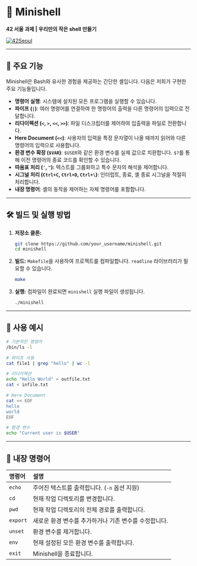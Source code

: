 # 🐚 Minishell

**42 서울 과제 | 우리만의 작은 shell 만들기**

[![42Seoul](https://img.shields.io/badge/42-Seoul-black?style=flat-square&logo=42)](https://42seoul.kr)

---

## 🌟 주요 기능

Minishell은 Bash와 유사한 경험을 제공하는 간단한 셸입니다. 다음은 저희가 구현한 주요 기능들입니다.

-   **명령어 실행**: 시스템에 설치된 모든 프로그램을 실행할 수 있습니다.
-   **파이프 (`|`)**: 여러 명령어를 연결하여 한 명령어의 출력을 다른 명령어의 입력으로 전달합니다.
-   **리다이렉션 (`<`, `>`, `<<`, `>>`)**: 파일 디스크립터를 제어하여 입출력을 파일로 전환합니다.
-   **Here Document (`<<`)**: 사용자의 입력을 특정 문자열이 나올 때까지 읽어와 다른 명령어의 입력으로 사용합니다.
-   **환경 변수 확장 (`$VAR`)**: `$USER`와 같은 환경 변수를 실제 값으로 치환합니다. `$?`를 통해 이전 명령어의 종료 코드를 확인할 수 있습니다.
-   **따옴표 처리 (`'`, `"`):** 텍스트를 그룹화하고 특수 문자의 해석을 제어합니다.
-   **시그널 처리 (`Ctrl+C`, `Ctrl+D`, `Ctrl+\`)**: 인터럽트, 종료, 셸 종료 시그널을 적절히 처리합니다.
-   **내장 명령어**: 셸의 동작을 제어하는 자체 명령어를 포함합니다.

---

## 🛠️ 빌드 및 실행 방법

1.  **저장소 클론:**
    ```bash
    git clone https://github.com/your_username/minishell.git
    cd minishell
    ```

2.  **빌드:**
    `Makefile`을 사용하여 프로젝트를 컴파일합니다. `readline` 라이브러리가 필요할 수 있습니다.
    ```bash
    make
    ```

3.  **실행:**
    컴파일이 완료되면 `minishell` 실행 파일이 생성됩니다.
    ```bash
    ./minishell
    ```

---

## 🚀 사용 예시

```bash
# 기본적인 명령어
/bin/ls -l

# 파이프 사용
cat file1 | grep "hello" | wc -l

# 리다이렉션
echo "Hello World" > outfile.txt
cat < infile.txt

# Here Document
cat << EOF
hello
world
EOF

# 환경 변수
echo "Current user is $USER"
```

---

## 🔧 내장 명령어

| 명령어      | 설명                                       |
| :---------- | :----------------------------------------- |
| `echo`      | 주어진 텍스트를 출력합니다. (`-n` 옵션 지원) |
| `cd`        | 현재 작업 디렉토리를 변경합니다.           |
| `pwd`       | 현재 작업 디렉토리의 전체 경로를 출력합니다. |
| `export`    | 새로운 환경 변수를 추가하거나 기존 변수를 수정합니다. |
| `unset`     | 환경 변수를 제거합니다.                    |
| `env`       | 현재 설정된 모든 환경 변수를 출력합니다.   |
| `exit`      | Minishell을 종료합니다.                    |
